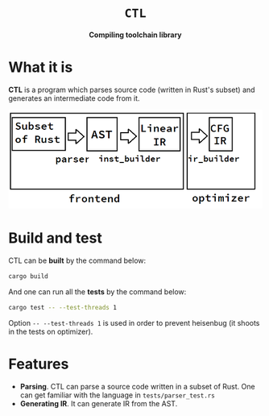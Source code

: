 <div align="center">
  <h1><code>CTL</code></h1>
  
  <p>
    <strong>Compiling toolchain library</strong>
  </p>
</div>

# What it is

<strong>CTL</strong> is a program which parses source code (written in Rust's subset)
and generates an intermediate code from it.

![CTL diagram](/assets/general_diagram.png)

# Build and test

CTL can be <strong>built</strong> by the command below:
```sh
cargo build
```

And one can run all the <strong>tests</strong> by the command below:
```sh
cargo test -- --test-threads 1
```

Option `-- --test-threads 1` is used in order to prevent heisenbug (it shoots in the tests on optimizer).

# Features

* **Parsing**. CTL can parse a source code written in a subset of Rust. One can get familiar with the
language in `tests/parser_test.rs`
* **Generating IR**. It can generate IR from the AST.
